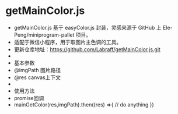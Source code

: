 ﻿# getMainColor.js
   * getMainColor.js 基于 easyColor.js 封装，灵感来源于 GitHub 上 Ele-Peng/miniprogram-pallet 项目。
   * 适配于微信小程序，用于取图片主色调的工具。
   * 更新仓库地址：https://github.com/Labraff/getMainColor.js.git
   * 
   * 基本参数
   * @imgPath 图片路径
   * @res canvas上下文
   * 
   * 使用方法
   * promise回调
   * mainGetColor(res,imgPath).then((res) =>{ // do anything })
